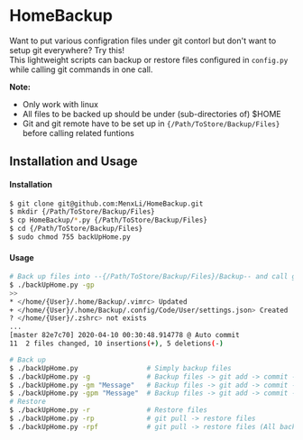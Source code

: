 # HomeBackup

Want to put various configration files under git contorl but don't want to setup git everywhere? Try this!  
This lightweight scripts can backup or restore files configured in `config.py` while calling git commands in one call.

**Note:**
* Only work with linux
* All files to be backed up should be under (sub-directories of) $HOME
* Git and git remote have to be set up in `{/Path/ToStore/Backup/Files}` before calling related funtions

## Installation and Usage
#### Installation
```bash
$ git clone git@github.com:MenxLi/HomeBackup.git
$ mkdir {/Path/ToStore/Backup/Files}
$ cp HomeBackup/*.py {/Path/ToStore/Backup/Files}
$ cd {/Path/ToStore/Backup/Files}
$ sudo chmod 755 backUpHome.py
```

#### Usage
```bash
# Back up files into --{/Path/ToStore/Backup/Files}/Backup-- and call git add --all->commit->push
$ ./backUpHome.py -gp                                                         
>>
* </home/{User}/.home/Backup/.vimrc> Updated                        
+ </home/{User}/.home/Backup/.config/Code/User/settings.json> Created     
? </home/{User}/.zshrc> not exists                                        
...  
[master 82e7c70] 2020-04-10 00:30:48.914778 @ Auto commit                   
11  2 files changed, 10 insertions(+), 5 deletions(-)  

# Back up
$ ./backUpHome.py                 # Simply backup files
$ ./backUpHome.py -g              # Backup files -> git add -> commit -m "{Time}"
$ ./backUpHome.py -gm "Message"   # Backup files -> git add -> commit -m "Message"
$ ./backUpHome.py -gpm "Message"  # Backup files -> git add -> commit -m "Message" -> push
# Restore
$ ./backUpHome.py -r              # Restore files
$ ./backUpHome.py -rp             # git pull -> restore files
$ ./backUpHome.py -rpf            # git pull -> restore files (All backup files will be copied to designated destination even if some files do not exist in current computer)
```
